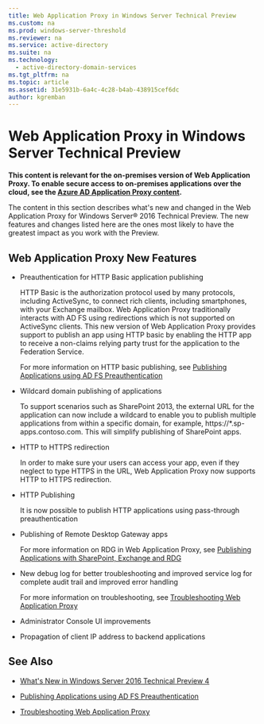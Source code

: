 ```yaml
---
title: Web Application Proxy in Windows Server Technical Preview
ms.custom: na
ms.prod: windows-server-threshold
ms.reviewer: na
ms.service: active-directory
ms.suite: na
ms.technology: 
  - active-directory-domain-services
ms.tgt_pltfrm: na
ms.topic: article
ms.assetid: 31e5931b-6a4c-4c28-b4ab-438915cef6dc
author: kgremban
---
```

# Web Application Proxy in Windows Server Technical Preview
**This content is relevant for the on\-premises version of Web Application Proxy. To enable secure access to on\-premises applications over the cloud, see the [Azure AD Application Proxy content](https://azure.microsoft.com/en-us/documentation/articles/active-directory-application-proxy-get-started/).**  
  
The content in this section describes what's new and changed in the Web Application Proxy for Windows Server® 2016 Technical Preview. The new features and changes listed here are the ones most likely to have the greatest impact as you work with the Preview.  
  
## Web Application Proxy New Features  
  
-   Preauthentication for HTTP Basic application publishing  
  
    HTTP Basic is the authorization protocol used by many protocols, including ActiveSync, to connect rich clients, including smartphones, with your Exchange mailbox. Web Application Proxy traditionally interacts with AD FS using redirections which is not supported on ActiveSync clients. This new version of Web Application Proxy provides support to publish an app using HTTP basic by enabling the HTTP app to receive a non\-claims relying party trust for the application to the Federation Service.  
  
    For more information on HTTP basic publishing, see [Publishing Applications using AD FS Preauthentication](../web-application-proxy/../web-application-proxy/Publishing-Applications-using-AD-FS-Preauthentication.md)  
  
-   Wildcard domain publishing of applications  
  
    To support scenarios such as SharePoint 2013, the external URL for the application can now include a wildcard to enable you to publish multiple applications from within a specific domain, for example, https:\/\/\*.sp\-apps.contoso.com. This will simplify publishing of SharePoint apps.  
  
-   HTTP to HTTPS redirection  
  
    In order to make sure your users can access your app, even if they neglect to type HTTPS in the URL, Web Application Proxy now supports HTTP to HTTPS redirection.  
  
-   HTTP Publishing  
  
    It is now possible to publish HTTP applications using pass\-through preauthentication  
  
-   Publishing of Remote Desktop Gateway apps  
  
    For more information on RDG in Web Application Proxy, see [Publishing Applications with SharePoint, Exchange and RDG](../web-application-proxy/Publishing-Applications-with-SharePoint,-Exchange-and-RDG.md)  
  
-   New debug log for better troubleshooting and improved service log for complete audit trail and improved error handling  
  
    For more information on troubleshooting, see [Troubleshooting Web Application Proxy](https://technet.microsoft.com/library/dn770156.aspx)  
  
-   Administrator Console UI improvements  
  
-   Propagation of client IP address to backend applications  
  
## See Also  
  
-   [What's New in Windows Server 2016 Technical Preview 4](What-s-New-in-Windows-Server-2016-Technical-Preview-4.md)  
  
-   [Publishing Applications using AD FS Preauthentication](../web-application-proxy/../web-application-proxy/Publishing-Applications-using-AD-FS-Preauthentication.md)  
  
-   [Troubleshooting Web Application Proxy](https://technet.microsoft.com/library/dn770156.aspx)  
  

